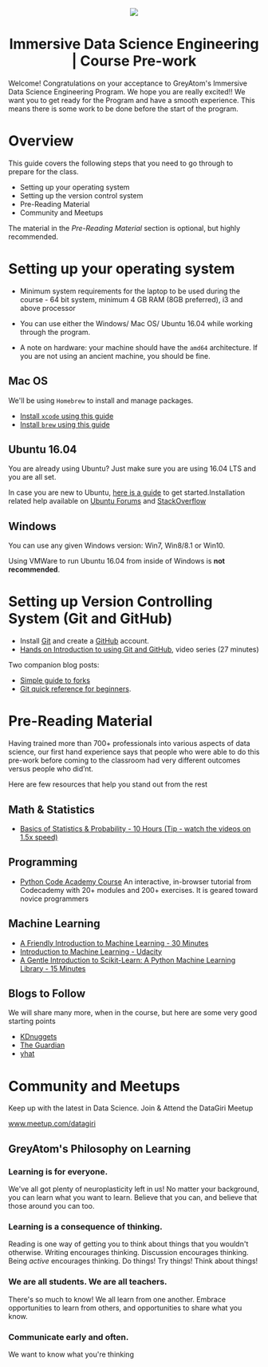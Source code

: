 <!--
![GitHub Logo](https://s3.ap-south-1.amazonaws.com/commit.live.images/GreyAtom--Immersive-data-science-engineering.jpg)
-->
<p align="center">
  <img src="https://lh4.googleusercontent.com/LCyvHszoJA1l9S_ZYsG2in7eTewwg-DXhI278LeLkuDX2BIUc6whUHCQhWqqoetnpBD2CdEifa4rVfWNHU3k=w2552-h1214" />
</p>

<h1 align="center">Immersive Data Science Engineering | Course Pre-work</h1>
Welcome! Congratulations on your acceptance to GreyAtom's Immersive Data Science Engineering Program. We hope you are really excited!! We want you to get ready for the Program and have a smooth experience. This means there is some work to be done before the start of the program.

# Overview

This guide covers the following steps that you need to go through to prepare for the class.

* Setting up your operating system
* Setting up the version control system
* Pre-Reading Material
* Community and Meetups

The material in the *Pre-Reading Material* section is optional, but highly recommended.


# Setting up your operating system
* Minimum system requirements for the laptop to be used during the course - 64 bit system, minimum 4 GB RAM (8GB preferred), i3 and above processor

* You can use either the Windows/ Mac OS/ Ubuntu 16.04 while working through the program.
* A note on hardware: your machine should have the `amd64` architecture. If you are not using an ancient machine, you should be fine.

## Mac OS

We'll be using `Homebrew` to install and manage packages.

* [Install `xcode` using this guide](https://www.howtogeek.com/211541/homebrew-for-os-x-easily-installs-desktop-apps-and-terminal-utilities/)
* [Install `brew` using this guide](https://brew.sh/)

## Ubuntu 16.04

You are already using Ubuntu? Just make sure you are using 16.04 LTS and you are all set.

In case you are new to Ubuntu, [here is a guide](http://www.omgubuntu.co.uk/2016/04/10-things-to-do-after-installing-ubuntu-16-04-lts) to get started.Installation related help available on [Ubuntu Forums](https://ubuntuforums.org/) and [StackOverflow](https://stackoverflow.com/)

## Windows

You can use any given Windows version: Win7, Win8/8.1 or Win10.

Using VMWare to run Ubuntu 16.04 from inside of Windows is **not recommended**.

# Setting up Version Controlling System (Git and GitHub)

* Install [Git](http://git-scm.com/book/en/v2/Getting-Started-Installing-Git) and create a [GitHub](https://github.com/) account.
* [Hands on Introduction to using Git and GitHub](https://www.youtube.com/playlist?list=PL5-da3qGB5IBLMp7LtN8Nc3Efd4hJq0kD), video series (27 minutes)

Two companion blog posts:
* [Simple guide to forks](http://www.dataschool.io/simple-guide-to-forks-in-github-and-git/)
* [Git quick reference for beginners](http://www.dataschool.io/git-quick-reference-for-beginners/).

# Pre-Reading Material
Having trained more than 700+ professionals into various aspects
of data science, our first hand experience says that people 
 who were able to do this pre-work before coming to the 
 classroom had very different outcomes versus people who did’nt.

Here are few resources that help you stand out from the rest


## Math & Statistics
* [Basics of Statistics & Probability - 10 Hours (Tip - watch the videos on 1.5x speed)](https://www.khanacademy.org/math/statistics-probability)


## Programming
* [Python Code Academy Course](https://www.codecademy.com/learn/python) An interactive, in-browser tutorial from Codecademy with 20+ modules and 200+ exercises. It is geared toward novice programmers

## Machine Learning
* [A Friendly Introduction to Machine Learning  - 30 Minutes](https://www.youtube.com/watch?v=IpGxLWOIZy4&t=1232s)
* [Introduction to Machine Learning - Udacity](https://in.udacity.com/course/intro-to-machine-learning--ud120) 
* [A Gentle Introduction to Scikit-Learn: A Python Machine Learning Library - 15 Minutes](https://machinelearningmastery.com/a-gentle-introduction-to-scikit-learn-a-python-machine-learning-library/)


## Blogs to Follow

We will share many more, when in the course, but here are some very good starting points

* [KDnuggets](http://www.kdnuggets.com/)
* [The Guardian](https://www.theguardian.com/data)
* [yhat](http://blog.yhat.com/)


# Community and Meetups

Keep up with the latest in Data Science. Join & Attend the DataGiri Meetup

www.meetup.com/datagiri

## GreyAtom's Philosophy on Learning

### Learning is for everyone.
We've all got plenty of neuroplasticity left in us! No matter your background, you can learn what you want to learn. Believe that you can, and believe that those around you can too.
### Learning is a consequence of thinking.
Reading is one way of getting you to think about things that you wouldn't otherwise. Writing encourages thinking. Discussion encourages thinking. Being *active* encourages thinking. Do things! Try things! Think about things!
### We are all students. We are all teachers.
There's so much to know! We all learn from one another. Embrace opportunities to learn from others, and opportunities to share what you know.
### Communicate early and often.
We want to know what you're thinking

